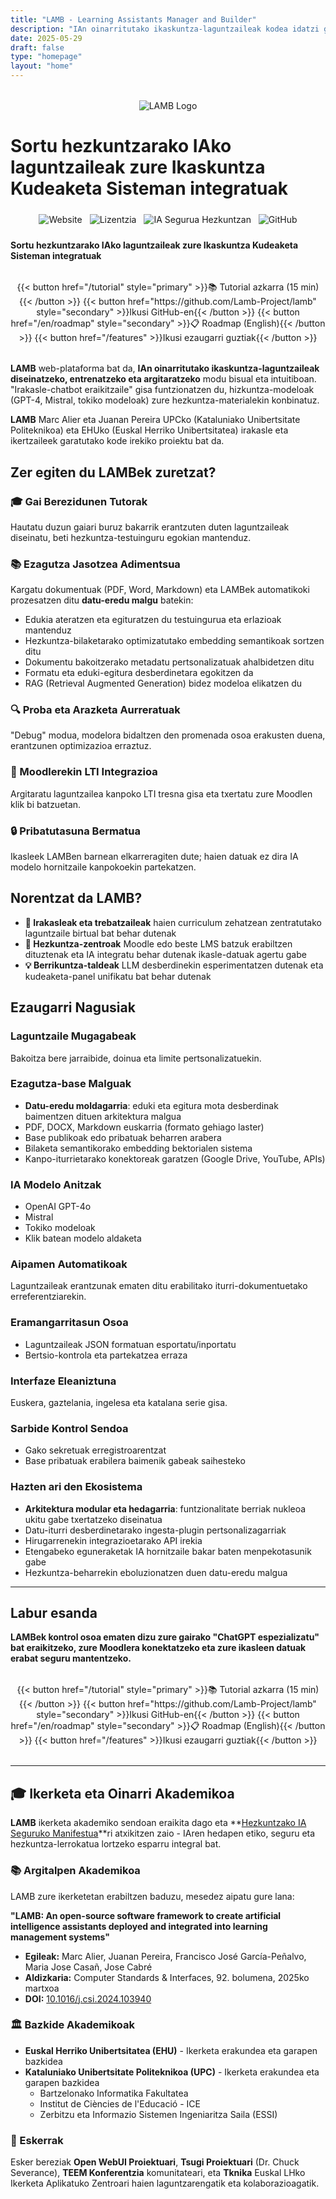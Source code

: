 ```yaml
---
title: "LAMB - Learning Assistants Manager and Builder"
description: "IAn oinarritutako ikaskuntza-laguntzaileak kodea idatzi gabe diseinatzeko, entrenatzeko eta argitaratzeko web plataforma"
date: 2025-05-29
draft: false
type: "homepage"
layout: "home"
---
```


<div style="text-align: center; margin: 2rem 0;">
  <img src="../images/lamb_1.png" alt="LAMB Logo" style="max-width: 300px; height: auto;">
</div>

# Sortu hezkuntzarako IAko laguntzaileak zure Ikaskuntza Kudeaketa Sisteman integratuak

<div style="text-align: center; margin: 1.5rem 0;">
  <a href="http://www.lamb-project.org" style="text-decoration: none; margin: 0.25rem;"><img src="https://img.shields.io/badge/Website-lamb--project.org-blue" alt="Website"></a>
  <a href="LICENSE" style="text-decoration: none; margin: 0.25rem;"><img src="https://img.shields.io/badge/license-GPL%20v3-blue.svg" alt="Lizentzia"></a>
  <a href="https://manifesto.safeaieducation.org" style="text-decoration: none; margin: 0.25rem;"><img src="https://img.shields.io/badge/Safe_AI_Education-Manifesto-green" alt="IA Segurua Hezkuntzan"></a>
  <a href="https://github.com/Lamb-Project/lamb" style="text-decoration: none; margin: 0.25rem;"><img src="https://img.shields.io/badge/GitHub-Lamb--Project-black" alt="GitHub"></a>
</div>

**Sortu hezkuntzarako IAko laguntzaileak zure Ikaskuntza Kudeaketa Sisteman integratuak**

<div style="text-align: center; margin: 2rem 0;">
  {{< button href="/tutorial" style="primary" >}}📚 Tutorial azkarra (15 min){{< /button >}}
  {{< button href="https://github.com/Lamb-Project/lamb" style="secondary" >}}Ikusi GitHub-en{{< /button >}}
  {{< button href="/en/roadmap" style="secondary" >}}📋 Roadmap (English){{< /button >}}
  {{< button href="/features" >}}Ikusi ezaugarri guztiak{{< /button >}}
</div>

**LAMB** web-plataforma bat da, **IAn oinarritutako ikaskuntza-laguntzaileak diseinatzeko, entrenatzeko eta argitaratzeko** modu bisual eta intuitiboan. "Irakasle-chatbot eraikitzaile" gisa funtzionatzen du, hizkuntza-modeloak (GPT-4, Mistral, tokiko modeloak) zure hezkuntza-materialekin konbinatuz.

**LAMB** Marc Alier eta Juanan Pereira UPCko (Kataluniako Unibertsitate Politeknikoa) eta EHUko (Euskal Herriko Unibertsitatea) irakasle eta ikertzaileek garatutako kode irekiko proiektu bat da.

## Zer egiten du LAMBek zuretzat?

### 🎓 Gai Berezidunen Tutorak
Hautatu duzun gaiari buruz bakarrik erantzuten duten laguntzaileak diseinatu, beti hezkuntza-testuinguru egokian mantenduz.

### 📚 Ezagutza Jasotzea Adimentsua
Kargatu dokumentuak (PDF, Word, Markdown) eta LAMBek automatikoki prozesatzen ditu **datu-eredu malgu** batekin:
- Edukia ateratzen eta egituratzen du testuingurua eta erlazioak mantenduz
- Hezkuntza-bilaketarako optimizatutako embedding semantikoak sortzen ditu
- Dokumentu bakoitzerako metadatu pertsonalizatuak ahalbidetzen ditu
- Formatu eta eduki-egitura desberdinetara egokitzen da
- RAG (Retrieval Augmented Generation) bidez modeloa elikatzen du

### 🔍 Proba eta Arazketa Aurreratuak
"Debug" modua, modelora bidaltzen den promenada osoa erakusten duena, erantzunen optimizazioa erraztuz.

### 🎯 Moodlerekin LTI Integrazioa
Argitaratu laguntzailea kanpoko LTI tresna gisa eta txertatu zure Moodlen klik bi batzuetan.

### 🔒 Pribatutasuna Bermatua
Ikasleek LAMBen barnean elkarreragiten dute; haien datuak ez dira IA modelo hornitzaile kanpokoekin partekatzen.

## Norentzat da LAMB?

- **📖 Irakasleak eta trebatzaileak** haien curriculum zehatzean zentratutako laguntzaile birtual bat behar dutenak
- **🏫 Hezkuntza-zentroak** Moodle edo beste LMS batzuk erabiltzen dituztenak eta IA integratu behar dutenak ikasle-datuak agertu gabe
- **💡 Berrikuntza-taldeak** LLM desberdinekin esperimentatzen dutenak eta kudeaketa-panel unifikatu bat behar dutenak

## Ezaugarri Nagusiak

### Laguntzaile Mugagabeak
Bakoitza bere jarraibide, doinua eta limite pertsonalizatuekin.

### Ezagutza-base Malguak
- **Datu-eredu moldagarria**: eduki eta egitura mota desberdinak baimentzen dituen arkitektura malgua
- PDF, DOCX, Markdown euskarria (formato gehiago laster)
- Base publikoak edo pribatuak beharren arabera
- Bilaketa semantikorako embedding bektorialen sistema
- Kanpo-iturrietarako konektoreak garatzen (Google Drive, YouTube, APIs)

### IA Modelo Anitzak
- OpenAI GPT-4o
- Mistral
- Tokiko modeloak
- Klik batean modelo aldaketa

### Aipamen Automatikoak
Laguntzaileak erantzunak ematen ditu erabilitako iturri-dokumentuetako erreferentziarekin.

### Eramangarritasun Osoa
- Laguntzaileak JSON formatuan esportatu/inportatu
- Bertsio-kontrola eta partekatzea erraza

### Interfaze Eleaniztuna
Euskera, gaztelania, ingelesa eta katalana serie gisa.

### Sarbide Kontrol Sendoa
- Gako sekretuak erregistroarentzat
- Base pribatuak erabilera baimenik gabeak saihesteko

### Hazten ari den Ekosistema
- **Arkitektura modular eta hedagarria**: funtzionalitate berriak nukleoa ukitu gabe txertatzeko diseinatua
- Datu-iturri desberdinetarako ingesta-plugin pertsonalizagarriak
- Hirugarrenekin integrazioetarako API irekia
- Etengabeko eguneraketak IA hornitzaile bakar baten menpekotasunik gabe
- Hezkuntza-beharrekin eboluzionatzen duen datu-eredu malgua

---

## Labur esanda

**LAMBek kontrol osoa ematen dizu zure gairako "ChatGPT espezializatu" bat eraikitzeko, zure Moodlera konektatzeko eta zure ikasleen datuak erabat seguru mantentzeko.**

<div style="text-align: center; margin: 2rem 0;">
  {{< button href="/tutorial" style="primary" >}}📚 Tutorial azkarra (15 min){{< /button >}}
  {{< button href="https://github.com/Lamb-Project/lamb" style="secondary" >}}Ikusi GitHub-en{{< /button >}}
  {{< button href="/en/roadmap" style="secondary" >}}📋 Roadmap (English){{< /button >}}
  {{< button href="/features" >}}Ikusi ezaugarri guztiak{{< /button >}}
</div>

---

## 🎓 Ikerketa eta Oinarri Akademikoa

**LAMB** ikerketa akademiko sendoan eraikita dago eta **[Hezkuntzako IA Seguruko Manifestua](https://manifesto.safeaieducation.org)**ri atxikitzen zaio - IAren hedapen etiko, seguru eta hezkuntza-lerrokatua lortzeko esparru integral bat.

### 📚 Argitalpen Akademikoa

LAMB zure ikerketetan erabiltzen baduzu, mesedez aipatu gure lana:

**"LAMB: An open-source software framework to create artificial intelligence assistants deployed and integrated into learning management systems"**

- **Egileak:** Marc Alier, Juanan Pereira, Francisco José García-Peñalvo, Maria Jose Casañ, Jose Cabré
- **Aldizkaria:** Computer Standards & Interfaces, 92. bolumena, 2025ko martxoa
- **DOI:** [10.1016/j.csi.2024.103940](https://doi.org/10.1016/j.csi.2024.103940)

### 🏛️ Bazkide Akademikoak

- **Euskal Herriko Unibertsitatea (EHU)** - Ikerketa erakundea eta garapen bazkidea
- **Kataluniako Unibertsitate Politeknikoa (UPC)** - Ikerketa erakundea eta garapen bazkidea
  - Bartzelonako Informatika Fakultatea
  - Institut de Ciències de l'Educació - ICE
  - Zerbitzu eta Informazio Sistemen Ingeniaritza Saila (ESSI)

### 🙏 Eskerrak

Esker bereziak **Open WebUI Proiektuari**, **Tsugi Proiektuari** (Dr. Chuck Severance), **TEEM Konferentzia** komunitateari, eta **Tknika** Euskal LHko Ikerketa Aplikatuko Zentroari haien laguntzarengatik eta kolaborazioagatik.